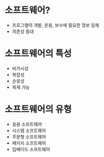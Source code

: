 # 소프트웨어?

- 프로그램의 개발, 운용, 보수에 필요한 정보 일체
- 의존성 증대

# 소프트웨어의 특성

- 비가시성
- 복잡성
- 순응성
- 복제 가능

# 소프트웨어의 유형

- 응용 소프트웨어
- 시스템 소프트웨어
- 주문형 소프트웨어
- 패키지 소프트웨어
- 임베디드 소프트웨어
